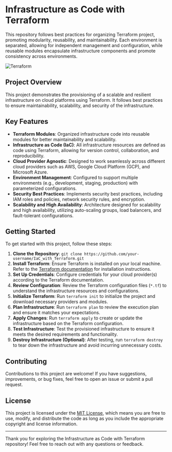 # Infrastructure as Code with Terraform

This repository follows best practices for organizing Terraform project, promoting modularity, reusability, and maintainability. Each environment is separated, allowing for independent management and configuration, while reusable modules encapsulate infrastructure components and promote consistency across environments.

![Terraform](https://boxboat.com/2020/02/04/writing-a-custom-terraform-provider/featured.png)

## Project Overview

This project demonstrates the provisioning of a scalable and resilient infrastructure on cloud platforms using Terraform. It follows best practices to ensure maintainability, scalability, and security of the infrastructure.

## Key Features

- **Terraform Modules**: Organized infrastructure code into reusable modules for better maintainability and scalability.
- **Infrastructure as Code (IaC)**: All infrastructure resources are defined as code using Terraform, allowing for version control, collaboration, and reproducibility.
- **Cloud Provider Agnostic**: Designed to work seamlessly across different cloud providers such as AWS, Google Cloud Platform (GCP), and Microsoft Azure.
- **Environment Management**: Configured to support multiple environments (e.g., development, staging, production) with parameterized configurations.
- **Security Best Practices**: Implements security best practices, including IAM roles and policies, network security rules, and encryption.
- **Scalability and High Availability**: Architecture designed for scalability and high availability, utilizing auto-scaling groups, load balancers, and fault-tolerant configurations.

## Getting Started

To get started with this project, follow these steps:

1. **Clone the Repository**: `git clone https://github.com/your-username/IaC_with_Terraform.git`
2. **Install Terraform**: Ensure Terraform is installed on your local machine. Refer to the [Terraform documentation](https://learn.hashicorp.com/tutorials/terraform/install-cli) for installation instructions.
3. **Set Up Credentials**: Configure credentials for your cloud provider(s) according to the Terraform documentation.
4. **Review Configuration**: Review the Terraform configuration files (`*.tf`) to understand the infrastructure resources and configurations.
5. **Initialize Terraform**: Run `terraform init` to initialize the project and download necessary providers and modules.
6. **Plan Infrastructure**: Run `terraform plan` to review the execution plan and ensure it matches your expectations.
7. **Apply Changes**: Run `terraform apply` to create or update the infrastructure based on the Terraform configuration.
8. **Test Infrastructure**: Test the provisioned infrastructure to ensure it meets the desired requirements and functionality.
9. **Destroy Infrastructure (Optional)**: After testing, run `terraform destroy` to tear down the infrastructure and avoid incurring unnecessary costs.

## Contributing

Contributions to this project are welcome! If you have suggestions, improvements, or bug fixes, feel free to open an issue or submit a pull request.

## License

This project is licensed under the [MIT License](LICENSE), which means you are free to use, modify, and distribute the code as long as you include the appropriate copyright and license information.

---

Thank you for exploring the Infrastructure as Code with Terraform repository! Feel free to reach out with any questions or feedback.
